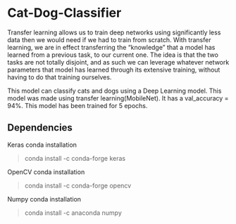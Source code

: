 # Cat-Dog-Classifier
Transfer learning allows us to train deep networks using significantly less data then we would need if we had to train from scratch. With transfer learning, we are in effect transferring the “knowledge” that a model has learned from a previous task, to our current one. The idea is that the two tasks are not totally disjoint, and as such we can leverage whatever network parameters that model has learned through its extensive training, without having to do that training ourselves.

This model can classify cats and dogs using a Deep Learning model. This model was made using transfer learning(MobileNet). It has a val_accuracy = 94%.
This model has been trained for 5 epochs.

## Dependencies
Keras conda installation
> conda install -c conda-forge keras

OpenCV conda installation
> conda install -c conda-forge opencv

Numpy conda installation
> conda install -c anaconda numpy




